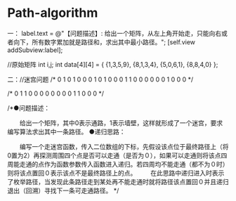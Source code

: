 # Path-algorithm

一： label.text = @"【问题描述】: 给出一个矩阵，从左上角开始走，只能向右或者向下，所有数字累加就是路径和，求出其中最小路径。";
[self.view addSubview:label];



//原始矩阵
int i,j;
int data[4][4] = {
{1,3,5,9},
{8,1,3,4},
{5,0,6,1},
{8,8,4,0}
};


二：//迷宫问题
/*
0 1 0 1 0
0 0 1 0 1
0 0 0 1 1
0 0 0 0 0
0 1 0 0 0
*/

/*
0 1 1 0
0 0 0 0
0 0 0 1
1 0 0 0
*/

/*●问题描述：

　　给出一个矩阵，其中0表示通路，1表示墙壁，这样就形成了一个迷宫，要求编写算法求出其中一条路径。
●递归思路：

　　编写一个走迷宫函数，传入二位数组的下标，先假设该点位于最终路径上（将0置为2）再探测周围四个点是否可以走通（是否为０），如果可以走通则将该点四周能走通的点作为函数参数传入函数进入递归。若四周均不能走通（都不为０时）则将该点置回０表示该点不是最终路径上的点。
　　在此思路中递归进入时表示了枚举路径，当发现此条路径走到某处再不能走通时就将路径该点置回０并且递归退出（回溯）寻找下一条可走通路径。
*/
